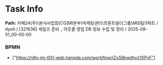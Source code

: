 # Task Info

**Path:** 카페24(주)\본사사업장\[CG]MI본부\마케팅센터\프론트빌더그룹\MIS팀\1파트 / dyoh / [321636] 세일즈 준비 _ 아웃콜 영업 DB 정보 수집 및 정리 / 2025-09-01_00-00-00

### BPMN
- ["https://n8n-mi-001-web.hanpda.com/workflow/jZvS8kwdhyz1XPyF"]

